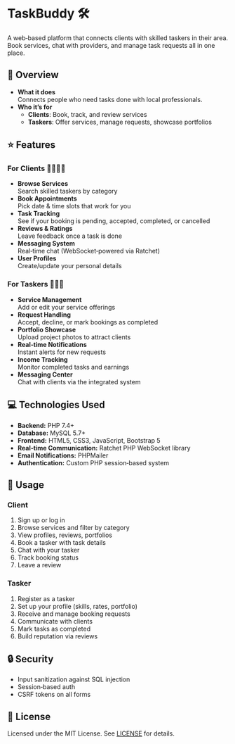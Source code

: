 # TaskBuddy 🛠️

A web‑based platform that connects clients with skilled taskers in their area. Book services, chat with providers, and manage task requests all in one place.


## 📝 Overview

- **What it does**  
  Connects people who need tasks done with local professionals.  
- **Who it’s for**  
  - **Clients**: Book, track, and review services  
  - **Taskers**: Offer services, manage requests, showcase portfolios  


## ⭐ Features

### For Clients 👨‍💼👩‍💼

- **Browse Services**  
  Search skilled taskers by category  
- **Book Appointments**  
  Pick date & time slots that work for you  
- **Task Tracking**  
  See if your booking is pending, accepted, completed, or cancelled  
- **Reviews & Ratings**  
  Leave feedback once a task is done  
- **Messaging System**  
  Real‑time chat (WebSocket‑powered via Ratchet)  
- **User Profiles**  
  Create/update your personal details  


### For Taskers 🔧👷‍♀️

- **Service Management**  
  Add or edit your service offerings  
- **Request Handling**  
  Accept, decline, or mark bookings as completed  
- **Portfolio Showcase**  
  Upload project photos to attract clients  
- **Real‑time Notifications**  
  Instant alerts for new requests  
- **Income Tracking**  
  Monitor completed tasks and earnings  
- **Messaging Center**  
  Chat with clients via the integrated system  


## 💻 Technologies Used

- **Backend:** PHP 7.4+  
- **Database:** MySQL 5.7+  
- **Frontend:** HTML5, CSS3, JavaScript, Bootstrap 5  
- **Real‑time Communication:** Ratchet PHP WebSocket library  
- **Email Notifications:** PHPMailer  
- **Authentication:** Custom PHP session‑based system  



## 🚀 Usage

### Client

1. Sign up or log in  
2. Browse services and filter by category  
3. View profiles, reviews, portfolios  
4. Book a tasker with task details  
5. Chat with your tasker  
6. Track booking status  
7. Leave a review  


### Tasker

1. Register as a tasker  
2. Set up your profile (skills, rates, portfolio)  
3. Receive and manage booking requests  
4. Communicate with clients  
5. Mark tasks as completed  
6. Build reputation via reviews  


## 🔒 Security

- Input sanitization against SQL injection  
- Session‑based auth  
- CSRF tokens on all forms  


## 📄 License

Licensed under the MIT License. See [LICENSE](LICENSE) for details.
